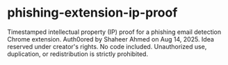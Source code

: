# phishing-extension-ip-proof
Timestamped intellectual property (IP) proof for a phishing email detection Chrome extension. Auth0ored by Shaheer Ahmed on Aug 14, 2025. Idea reserved under creator's rights. No code included. Unauthorized use, duplication, or redistribution is strictly prohibited.
